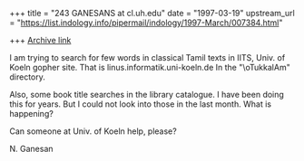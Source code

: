 +++
title = "243 GANESANS at cl.uh.edu"
date = "1997-03-19"
upstream_url = "https://list.indology.info/pipermail/indology/1997-March/007384.html"

+++
[Archive link](https://list.indology.info/pipermail/indology/1997-March/007384.html)



 I am trying to search for few words in classical Tamil texts
in IITS, Univ. of Koeln gopher site. That is linus.informatik.uni-koeln.de
In the "\oTukkalAm" directory.

Also, some book title searches in the library catalogue.
I have been doing this for years. But I could not look into those
in the last month. What is happening?


Can someone at Univ. of Koeln help, please?

N. Ganesan





